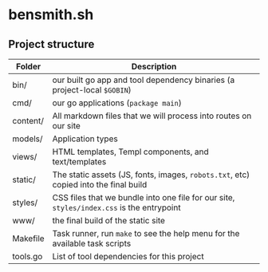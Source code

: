 # bensmith.sh

## Project structure

|Folder     | Description |
|---|---|
|bin/       | our built go app and tool dependency binaries (a project-local `$GOBIN`) |
|cmd/       | our go applications (`package main`) |
|content/   | All markdown files that we will process into routes on our site |
|models/    | Application types |
|views/     | HTML templates, Templ components, and text/templates |
|static/    | The static assets (JS, fonts, images, `robots.txt`, etc) copied into the final build |
|styles/    | CSS files that we bundle into one file for our site, `styles/index.css` is the entrypoint |
|www/       | the final build of the static site |
|Makefile   | Task runner, run `make` to see the help menu for the available task scripts |
|tools.go   | List of tool dependencies for this project |
